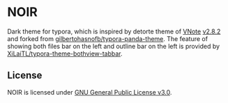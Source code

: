 # NOIR

Dark theme for typora, which is inspired by detorte theme of [VNote](https://github.com/vnotex/vnote) [v2.8.2](https://github.com/vnotex/vnote/releases/tag/v2.8.2) and forked from [gilbertohasnofb/typora-panda-theme](https://github.com/gilbertohasnofb/typora-panda-theme). The feature of showing both files bar on the left and outline bar on the left is provided by [XiLaiTL/typora-theme-bothview-tabbar](https://github.com/XiLaiTL/typora-theme-bothview-tabbar).


## License

NOIR is licensed under [GNU General Public License v3.0](https://www.gnu.org/licenses/gpl-3.0.en.html).
